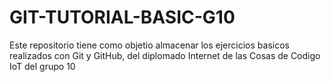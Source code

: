 # GIT-TUTORIAL-BASIC-G10
Este repositorio tiene como objetio almacenar los ejercicios basicos realizados con Git y GitHub, del diplomado Internet de las Cosas de Codigo IoT del grupo 10
